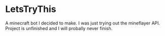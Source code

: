 # LetsTryThis

A minecraft bot I decided to make. I was just trying out the mineflayer API. Project is unfinished and I will probally never finish.
